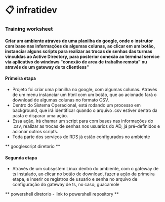 # 📋 infratidev
### Training worksheet
#### Criar um ambiente atraves de uma planilha do google, onde o instrutor com base nas informações de algumas colunas, ao clicar em um botão, instanciar alguns scripts para realizar as trocas de senhas das turmas vinculdas ao Active Directory, para posterior conexão ao terminal service via aplicativo do windows "conexão de area de trabalho remota" ou através de um gateway de ts clientless"

#### Primeira etapa
- Projeto foi criar uma planilha no google, com algumas colunas. Através de um menu instanciar um html com um botão, que ao acionado fará o download de algumas colunas no formato CSV.
- Dentro do Sistema Operacional, está rodando um processo em background, que irá identificar quando o arquivo .csv estiver dentro da pasta e disparar uma ação.
- Essa ação, irá chamar um script para com bases nas informações do .csv, realizar as trocas de senhas nos usuarios do AD, já pré-definidos e acionar outros scripts.
- Toda parte dos serviços de RDS já estão configurados no ambiente

** googlescript diretorio **

#### Segunda etapa
- Através de um subsystem Linux dentro do ambiente, com o gateway de ts instalado, ao clicar no botão de download, fazer a ação da primeira etapa, e inserir os registros de usuario e senha no arquivo de configuração do gateway de ts, no caso, guacamole

** powershell diretorio - link to powershell repository **
